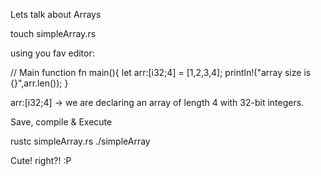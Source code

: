 Lets talk about Arrays

touch simpleArray.rs

using you fav editor:

// Main function
fn main(){
	let arr:[i32;4] = [1,2,3,4];
    println!("array size is {}",arr.len());
}


arr:[i32;4]  -> we are declaring an array of length 4 with 32-bit integers.

Save, compile & Execute

rustc simpleArray.rs
./simpleArray


Cute! right?! :P
